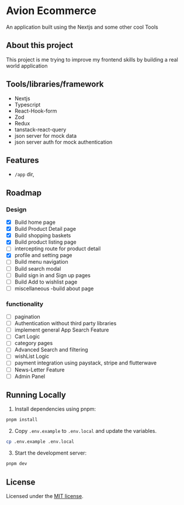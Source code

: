 # Avion Ecommerce

An application built using the Nextjs and some other cool Tools

## About this project

This project is me trying to improve my frontend skills by building a real world application

## Tools/libraries/framework

- Nextjs
- Typescript
- React-Hook-form
- Zod
- Redux
- tanstack-react-query
- json server for mock data
- json server auth for mock authentication

## Features

- `/app` dir,

## Roadmap

### Design

- [x] Build home page
- [x] Build Product Detail page
- [x] Build shopping baskets
- [x] Build product listing page
- [ ] intercepting route for product detail
- [x] profile and setting page
- [ ] Build menu navigation
- [ ] Build search modal
- [ ] Build sign in and Sign up pages
- [ ] Build Add to wishlist page
- [ ] miscellaneous -build about page

### functionality

- [ ] pagination
- [ ] Authentication without third party libraries
- [ ] implement general App Search Feature
- [ ] Cart Logic
- [ ] category pages
- [ ] Advanced Search and filtering
- [ ] wishList Logic
- [ ] payment integration using paystack, stripe and flutterwave
- [ ] News-Letter Feature
- [ ] Admin Panel

## Running Locally

1. Install dependencies using pnpm:

```sh
pnpm install
```

2.  Copy `.env.example` to `.env.local` and update the variables.

```sh
cp .env.example .env.local
```

3. Start the development server:

```sh
pnpm dev
```

## License

Licensed under the [MIT license](https://github.com/...).
